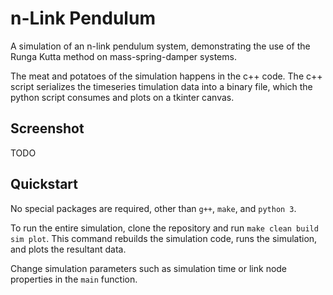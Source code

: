 # n-Link Pendulum

A simulation of an n-link pendulum system, demonstrating the use of the Runga Kutta method on mass-spring-damper systems.

The meat and potatoes of the simulation happens in the c++ code.
The c++ script serializes the timeseries timulation data into a binary file, which the python script consumes and plots on a tkinter canvas.

## Screenshot

TODO

## Quickstart

No special packages are required, other than `g++`, `make`, and `python 3`.

To run the entire simulation, clone the repository and run `make clean build sim plot`.
This command rebuilds the simulation code, runs the simulation, and plots the resultant data.

Change simulation parameters such as simulation time or link node properties in the `main` function.
